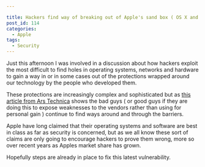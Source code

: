 ```yaml
---

title: Hackers find way of breaking out of Apple's sand box ( OS X and iOS )
post_id: 114
categories: 
  - Apple
tags:
  - Security
---
```


Just this afternoon I was involved in a discussion about how hackers exploit the most difficult to find holes in operating systems, networks and hardware to gain a way in or in some cases out of the protections wrapped around our technology by the people who developed them.

These protections are increasingly complex and sophisticated but as 
[this article from Ars Technica](http://arstechnica.com/security/2015/06/serious-os-x-and-ios-flaws-let-hackers-steal-keychain-1password-contents/) shows the bad guys ( or good guys if they are doing this to expose weaknesses to the vendors rather than using for personal gain ) continue to find ways around and through the barriers.

Apple have long claimed that their operating systems and software are best in class as far as security is concerned, but as we all know these sort of claims are only going to encourage hackers to prove them wrong, more so over recent years as Apples market share has grown.

Hopefully steps are already in place to fix this latest vulnerability.